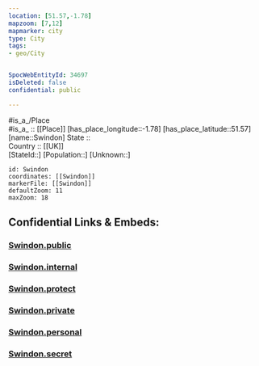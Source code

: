 ```yaml
---
location: [51.57,-1.78] 
mapzoom: [7,12] 
mapmarker: city 
type: City
tags:
- geo/City


SpocWebEntityId: 34697
isDeleted: false
confidential: public

---
```

#is_a_/Place  
#is_a_ :: [[Place]] 
[has_place_longitude::-1.78] 
[has_place_latitude::51.57] 
[name::Swindon] 
State ::  
Country :: [[UK]]  
[StateId::] 
[Population::] 
[Unknown::] 


```leaflet
id: Swindon
coordinates: [[Swindon]] 
markerFile: [[Swindon]] 
defaultZoom: 11 
maxZoom: 18
```


## Confidential Links & Embeds: 

### [Swindon.public](/_public/\Earth\Continent\Europe\Europe~North\UK\England\Regions~England\South_West_England\Swindon,County\cities~SwindonSwindon.public.md) 

### [Swindon.internal](/_internal/\Earth\Continent\Europe\Europe~North\UK\England\Regions~England\South_West_England\Swindon,County\cities~SwindonSwindon.internal.md) 

### [Swindon.protect](/_protect/\Earth\Continent\Europe\Europe~North\UK\England\Regions~England\South_West_England\Swindon,County\cities~SwindonSwindon.protect.md) 

### [Swindon.private](/_private/\Earth\Continent\Europe\Europe~North\UK\England\Regions~England\South_West_England\Swindon,County\cities~SwindonSwindon.private.md) 

### [Swindon.personal](/_personal/\Earth\Continent\Europe\Europe~North\UK\England\Regions~England\South_West_England\Swindon,County\cities~SwindonSwindon.personal.md) 

### [Swindon.secret](/_secret/\Earth\Continent\Europe\Europe~North\UK\England\Regions~England\South_West_England\Swindon,County\cities~SwindonSwindon.secret.md)

